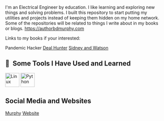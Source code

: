 I'm an Electrical Engineer by education. I like learning and exploring new things and solving problems. I built this repository to start putting my utilities and projects instead of keeping them hidden on my home network. 
Some of the repositories will be related to things I write about in my books or blogs.
https://authorbdmurphy.com

Links to my books if your interested:
<p align="left">
   <a img "https://m.media-amazon.com/images/I/818A2BjQcmL._SY466_.jpg" https://books2read.com/u/4j5Jxj">Pandemic Hacker</a>
  <a href="https://books2read.com/u/3LxrVN">Deal Hunter</a>
  <a href="https://books2read.com/u/3y6QDv">Sidney and Watson</a>
</p>
  
<h2> 🚀 &nbsp;Some Tools I Have Used and Learned</h2>
<p align="left">
  <img src="https://cdn.jsdelivr.net/gh/devicons/devicon@latest/icons/linux/linux-original.svg" alt="Linux" width="45" height="45" />
  <img src="https://cdn.jsdelivr.net/gh/devicons/devicon@latest/icons/python/python-original.svg" alt="Python" width="45" height="45" />
</p>

<h2>Social Media and Websites</h2>
<p align="left">
      <a img src="https://cdn.jsdelivr.net/gh/devicons/devicon@latest/icons/linkedin/linkedin-original.svg" href="https://www.linkedin.com/in/bryan-murphy">Murphy</a>
      <a href="https://authorbdmurphy.com">Website</a>
</p>


<!---
bdmurphy73/bdmurphy73 is a ✨ special ✨ repository because its `README.md` (this file) appears on your GitHub profile.
You can click the Preview link to take a look at your changes.
--->
